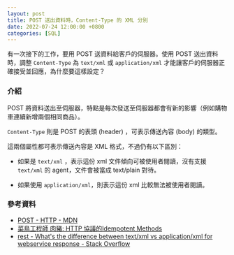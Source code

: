 ```yaml
---
layout: post
title: POST 送出資料時，Content-Type 的 XML 分別  
date: 2022-07-24 12:00:00 +0800
categories: [SQL]
---
```


有一次接下的工作，要用 POST 送資料給客戶的伺服器。使用 POST 送出資料時，調整 `Content-Type` 為 `text/xml` 或 `application/xml` 才能讓客戶的伺服器正確接受並回應，為什麼要這樣設定？

### 介紹

POST 將資料送出至伺服器，特點是每次發送至伺服器都會有新的影響（例如購物車連續新增兩個相同商品）。

`Content-Type` 則是 POST 的表頭 (header) ，可表示傳送內容 (body) 的類型。

這兩個屬性都可表示傳送內容是 XML 格式，不過仍有以下區別：

- 如果是 `text/xml` ，表示這份 xml 文件傾向可被使用者閱讀，沒有支援 `text/xml` 的 agent，文件會被當成 text/plain 對待。

- 如果使用 `application/xml`，則表示這份 xml 比較無法被使用者閱讀。

### 參考資料

- [POST - HTTP - MDN](https://developer.mozilla.org/zh-TW/docs/Web/HTTP/Methods/POST)
- [菜鳥工程師 肉豬: HTTP 協議的Idempotent Methods](https://matthung0807.blogspot.com/2019/02/http-idempotent-methods.html?m=1)
- [rest - What's the difference between text/xml vs application/xml for webservice response - Stack Overflow](https://stackoverflow.com/questions/4832357/whats-the-difference-between-text-xml-vs-application-xml-for-webservice-respons)